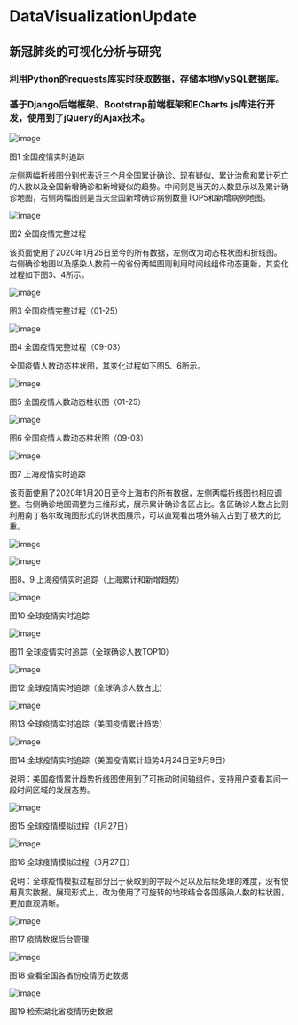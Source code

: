 # DataVisualizationUpdate
## 新冠肺炎的可视化分析与研究
### 利用Python的requests库实时获取数据，存储本地MySQL数据库。
### 基于Django后端框架、Bootstrap前端框架和ECharts.js库进行开发，使用到了jQuery的Ajax技术。

![image](https://github.com/Badw0lf613/DataVisualizationUpdate/blob/master/images/图片1.png)

图1 全国疫情实时追踪

左侧两幅折线图分别代表近三个月全国累计确诊、现有疑似、累计治愈和累计死亡的人数以及全国新增确诊和新增疑似的趋势。中间则是当天的人数显示以及累计确诊地图，右侧两幅图则是当天全国新增确诊病例数量TOP5和新增病例地图。

![image](https://github.com/Badw0lf613/DataVisualizationUpdate/blob/master/images/图片2.png)

图2 全国疫情完整过程

该页面使用了2020年1月25日至今的所有数据，左侧改为动态柱状图和折线图。右侧确诊地图以及感染人数前十的省份两幅图则利用时间线组件动态更新，其变化过程如下图3、4所示。

![image](https://github.com/Badw0lf613/DataVisualizationUpdate/blob/master/images/图片3.png)

图3 全国疫情完整过程（01-25）

![image](https://github.com/Badw0lf613/DataVisualizationUpdate/blob/master/images/图片4.png)

图4 全国疫情完整过程（09-03）

全国疫情人数动态柱状图，其变化过程如下图5、6所示。

![image](https://github.com/Badw0lf613/DataVisualizationUpdate/blob/master/images/图片5.png)

图5 全国疫情人数动态柱状图（01-25）

![image](https://github.com/Badw0lf613/DataVisualizationUpdate/blob/master/images/图片6.png)

图6 全国疫情人数动态柱状图（09-03）

![image](https://github.com/Badw0lf613/DataVisualizationUpdate/blob/master/images/图片7.png)

图7 上海疫情实时追踪

该页面使用了2020年1月20日至今上海市的所有数据，左侧两幅折线图也相应调整。右侧确诊地图调整为三维形式，展示累计确诊各区占比。各区确诊人数占比则利用南丁格尔玫瑰图形式的饼状图展示，可以直观看出境外输入占到了极大的比重。

![image](https://github.com/Badw0lf613/DataVisualizationUpdate/blob/master/images/图片8.png)

![image](https://github.com/Badw0lf613/DataVisualizationUpdate/blob/master/images/图片9.png)

图8、9 上海疫情实时追踪（上海累计和新增趋势）

![image](https://github.com/Badw0lf613/DataVisualizationUpdate/blob/master/images/图片10.png)

图10 全球疫情实时追踪

![image](https://github.com/Badw0lf613/DataVisualizationUpdate/blob/master/images/图片11.png)

图11 全球疫情实时追踪（全球确诊人数TOP10）

![image](https://github.com/Badw0lf613/DataVisualizationUpdate/blob/master/images/图片12.png)

图12 全球疫情实时追踪（全球确诊人数占比）

![image](https://github.com/Badw0lf613/DataVisualizationUpdate/blob/master/images/图片13.png)

图13 全球疫情实时追踪（美国疫情累计趋势）

![image](https://github.com/Badw0lf613/DataVisualizationUpdate/blob/master/images/图片14.png)

图14 全球疫情实时追踪（美国疫情累计趋势4月24日至9月9日）

说明：美国疫情累计趋势折线图使用到了可拖动时间轴组件，支持用户查看其间一段时间区域的发展态势。

![image](https://github.com/Badw0lf613/DataVisualizationUpdate/blob/master/images/图片15.png)

图15 全球疫情模拟过程（1月27日）

![image](https://github.com/Badw0lf613/DataVisualizationUpdate/blob/master/images/图片16.png)

图16 全球疫情模拟过程（3月27日）

说明：全球疫情模拟过程部分出于获取到的字段不足以及后续处理的难度，没有使用真实数据。展现形式上，改为使用了可旋转的地球结合各国感染人数的柱状图，更加直观清晰。

![image](https://github.com/Badw0lf613/DataVisualizationUpdate/blob/master/images/图片17.png)

图17 疫情数据后台管理

![image](https://github.com/Badw0lf613/DataVisualizationUpdate/blob/master/images/图片18.png)

图18 查看全国各省份疫情历史数据

![image](https://github.com/Badw0lf613/DataVisualizationUpdate/blob/master/images/图片19.png)

图19 检索湖北省疫情历史数据
